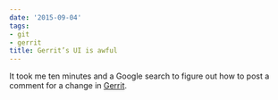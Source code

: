 ```yaml
---
date: '2015-09-04'
tags:
- git
- gerrit
title: Gerrit’s UI is awful
---
```


It took me ten minutes and a Google search to figure out how to post a comment for a change in [Gerrit](https://www.gerritcodereview.com).
